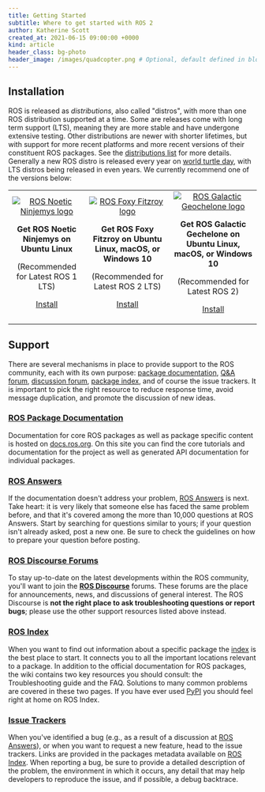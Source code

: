 ```yaml
---
title: Getting Started
subtitle: Where to get started with ROS 2
author: Katherine Scott
created_at: 2021-06-15 09:00:00 +0000
kind: article
header_class: bg-photo
header_image: /images/quadcopter.png # Optional, default defined in blog layout
---
```


## Installation

ROS is released as *distributions*, also called "distros", with more than one ROS distribution supported at a time. Some are releases come with long term support (LTS), meaning they are more stable and have undergone extensive testing. Other distributions are newer with shorter lifetimes, but with support for more recent platforms and more recent versions of their constituent ROS packages. See the [distributions list](http://docs.ros.org/) for more details. Generally a new ROS distro is released every year on [world turtle day](https://www.worldturtleday.org/), with LTS distros being released in even years. We currently recommend one of the versions below:

<table style="text-align: center">
<tr>
<td style="border: none;">
<a href="http://wiki.ros.org/noetic/Installation/Ubuntu">
<img src="/images/noetic.png" alt="ROS Noetic Ninjemys logo" style="float: center; max-height: 120px; vertical-align: middle">
</a>
<p><b>Get ROS Noetic Ninjemys on Ubuntu Linux</b></p>
<p>(Recommended for Latest ROS 1 LTS)</p>
<p><a class="btn btn-large btn-download" href="http://wiki.ros.org/noetic/Installation/Ubuntu">Install</a>
</p>
</td>
<td style="border: none;">
<a href="https://index.ros.org/doc/ros2/Installation/Foxy/">
<img src="/images/foxy.png" alt="ROS Foxy Fitzroy logo" style="float: center; max-height: 120px; vertical-align: middle">
</a>
<p><b>Get ROS Foxy Fitzroy on Ubuntu Linux, macOS, or Windows 10</b></p>
<p>(Recommended for Latest ROS 2 LTS)</p>
<p><a class="btn btn-large btn-download" href="https://index.ros.org/doc/ros2/Installation/Foxy/">Install</a>
</p>
</td>
<td style="border: none;">
<a href="https://docs.ros.org/en/galactic/Installation.html">
<img src="/images/galactic.png" alt="ROS Galactic Geochelone logo" style="float: center; max-height: 120px; vertical-align: middle">
</a>
<p><b>Get ROS Galactic Gechelone on Ubuntu Linux, macOS, or Windows 10</b></p>
<p>(Recommended for Latest ROS 2)</p>
<p><a class="btn btn-large btn-download" href="https://docs.ros.org/en/galactic/Installation.html">Install</a>
</p>
</td>
</tr>
</table>

## Support

There are several mechanisms in place to provide support to the ROS community, each with its own purpose: [package documentation](https://docs.ros.org), [Q&A forum](https://answers.ros.org), [discussion forum](https://discourse.ros.org), [package index](https://index.ros.org), and of course the issue trackers.
It is important to pick the right resource to reduce response time, avoid message duplication, and promote the discussion of new ideas.

### [ROS Package Documentation <i style="font-size: 1rem;" class="fas fa-file-code"></i>](https://docs.ros.org)
Documentation for core ROS packages as well as package specific content is hosted on [docs.ros.org](https://docs.ros.org).
On this site you can find the core tutorials and documentation for the project as well as generated API documentation for individual packages.

### [ROS Answers <i style="font-size: 1rem;" class="fas fa-question-circle"></i>](https://answers.ros.org)
If the documentation doesn't address your problem, [ROS Answers](https://answers.ros.org) is next.
Take heart: it is very likely that someone else has faced the same problem before, and that it's covered among the more than 10,000 questions at ROS Answers.
Start by searching for questions similar to yours; if your question isn't already asked, post a new one. Be sure to check the guidelines on how to prepare your question before posting.

### [ROS Discourse Forums <i style="font-size: 1rem;" class="fas fa-comments"></i>](https://discourse.ros.org)

To stay up-to-date on the latest developments within the ROS community, you'll want to join the **[ROS Discourse](https://discourse.ros.org)** forums.
These forums are the place for announcements, news, and discussions of general interest.
The ROS Discourse is **not the right place to ask troubleshooting questions or report bugs**; please use the other support resources listed above instead.

### [ROS Index <i style="font-size: 1rem;" class="fas fa-sitemap"></i>](https://index.ros.org)

When you want to find out information about a specific package the [index](https://index.ros.org) is the best place to start.
It connects you to all the important locations relevant to a package.
In addition to the official documentation for ROS packages, the wiki contains two key resources you should consult: the Troubleshooting guide and the FAQ. Solutions to many common problems are covered in these two pages. If you have ever used [PyPI](https://pypi.org/) you should feel right at home on ROS Index. 

### [Issue Trackers <i style="font-size: 1rem;" class="fas fa-bug"></i>](https://github.com/ros2/ros2/issues)

When you've identified a bug (e.g., as a result of a discussion at [ROS Answers](https://answers.ros.org)), or when you want to request a new feature, head to the issue trackers.
Links are provided in the packages metadata available on [ROS Index](https://index.ros.org).
When reporting a bug, be sure to provide a detailed description of the problem, the environment in which it occurs, any detail that may help developers to reproduce the issue, and if possible, a debug backtrace.

